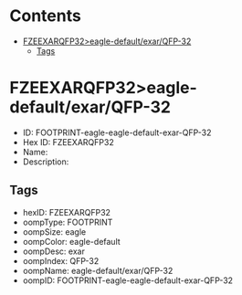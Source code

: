 



Contents
========

* [FZEEXARQFP32>eagle-default/exar/QFP-32](#fzeexarqfp32eagle-defaultexarqfp-32)
	* [Tags](#tags)

# FZEEXARQFP32>eagle-default/exar/QFP-32

- ID: FOOTPRINT-eagle-eagle-default-exar-QFP-32
- Hex ID: FZEEXARQFP32
- Name: 
- Description: 

## Tags

- hexID: FZEEXARQFP32
- oompType: FOOTPRINT
- oompSize: eagle
- oompColor: eagle-default
- oompDesc: exar
- oompIndex: QFP-32
- oompName: eagle-default/exar/QFP-32
- oompID: FOOTPRINT-eagle-eagle-default-exar-QFP-32
